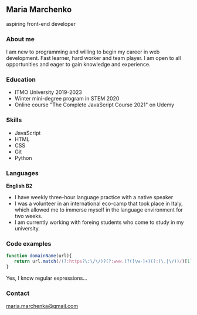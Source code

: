 ## Maria Marchenko

aspiring front-end developer

### About me

I am new to programming and willing to begin my career in web development. Fast learner, hard worker and team player. I am open to all opportunities and eager to gain knowledge and experience. 

### Education

* ITMO University 2019-2023
* Winter mini-degree program in STEM 2020
* Online course "The Complete JavaScript Course 2021" on Udemy

### Skills

* JavaScript
* HTML
* CSS
* Git
* Python

### Languages

**English B2**

* I have weekly three-hour language practice with a native speaker
* I was a volunteer in an international eco-camp that took place in Italy, which allowed me to immerse myself in the language environment for two weeks.
* I am currently working with foreing students who come to study in my university.

### Code examples

```javascript
function domainName(url){
   return url.match(/(?:https?\:\/\/)?(?:www.)?([\w-]+)(?:(\.|\/))/)[1]
}
```

Yes, I know regular expressions...

### Contact

maria.marchenka@gmail.com